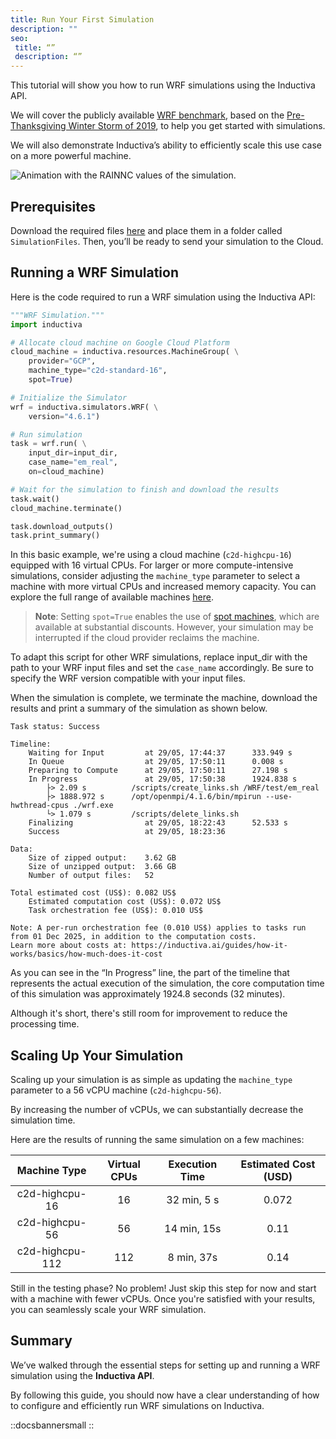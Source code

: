 ```yaml
---
title: Run Your First Simulation
description: ""
seo:
 title: “”
 description: “”
---
```


This tutorial will show you how to run WRF simulations using the Inductiva API.

We will cover the publicly available [WRF benchmark](https://www2.mmm.ucar.edu/wrf/users/benchmark/v44/benchdata_v44.html), based on the [Pre-Thanksgiving Winter Storm of 2019](https://weather.com/storms/winter/news/2019-11-24-snowstorm-rockies-denver-plains-midwest-thanksgiving-week), to help you get started with simulations.

We will also demonstrate Inductiva’s ability to efficiently scale this use case on a more powerful machine.

![Animation with the RAINNC values of the simulation.](wrf/RAINNC_animation.gif)

## Prerequisites
Download the required files [here](https://www2.mmm.ucar.edu/wrf/users/benchmark/v44/v4.4_bench_conus12km.tar.gz)
and place them in a folder called `SimulationFiles`. Then, you’ll be ready to send
your simulation to the Cloud.

## Running a WRF Simulation
Here is the code required to run a WRF simulation using the Inductiva API:

```python
"""WRF Simulation."""
import inductiva

# Allocate cloud machine on Google Cloud Platform
cloud_machine = inductiva.resources.MachineGroup( \
    provider="GCP",
    machine_type="c2d-standard-16",
    spot=True)

# Initialize the Simulator
wrf = inductiva.simulators.WRF( \
    version="4.6.1")

# Run simulation
task = wrf.run( \
	input_dir=input_dir,
	case_name="em_real",
	on=cloud_machine)

# Wait for the simulation to finish and download the results
task.wait()
cloud_machine.terminate()

task.download_outputs()
task.print_summary()
```

In this basic example, we're using a cloud machine (`c2d-highcpu-16`) equipped with 16 virtual CPUs.
For larger or more compute-intensive simulations, consider adjusting the `machine_type` parameter to select
a machine with more virtual CPUs and increased memory capacity. You can explore the full range of available machines [here](https://console.inductiva.ai/machine-groups/instance-types).

> **Note**: Setting `spot=True` enables the use of [spot machines](/how-it-works/machines/spot-machines.md), which are available at substantial discounts.
> However, your simulation may be interrupted if the cloud provider reclaims the machine.

To adapt this script for other WRF simulations, replace input_dir with the path to your WRF input files and set
the `case_name` accordingly. Be sure to specify the WRF version compatible with your input files.

When the simulation is complete, we terminate the machine, download the results and
print a summary of the simulation as shown below.

```
Task status: Success

Timeline:
	Waiting for Input         at 29/05, 17:44:37      333.949 s
	In Queue                  at 29/05, 17:50:11      0.008 s
	Preparing to Compute      at 29/05, 17:50:11      27.198 s
	In Progress               at 29/05, 17:50:38      1924.838 s
		├> 2.09 s          /scripts/create_links.sh /WRF/test/em_real
		├> 1888.972 s      /opt/openmpi/4.1.6/bin/mpirun --use-hwthread-cpus ./wrf.exe
		└> 1.079 s         /scripts/delete_links.sh
	Finalizing                at 29/05, 18:22:43      52.533 s
	Success                   at 29/05, 18:23:36

Data:
	Size of zipped output:    3.62 GB
	Size of unzipped output:  3.66 GB
	Number of output files:   52

Total estimated cost (US$): 0.082 US$
	Estimated computation cost (US$): 0.072 US$
	Task orchestration fee (US$): 0.010 US$

Note: A per-run orchestration fee (0.010 US$) applies to tasks run from 01 Dec 2025, in addition to the computation costs.
Learn more about costs at: https://inductiva.ai/guides/how-it-works/basics/how-much-does-it-cost
```

As you can see in the “In Progress” line, the part of the timeline that
represents the actual execution of the simulation, the core computation time of
this simulation was approximately 1924.8 seconds (32 minutes).

Although it's short, there's still room for improvement to reduce the processing
time.

## Scaling Up Your Simulation
Scaling up your simulation is as simple as updating the `machine_type` parameter to a 56 vCPU machine (`c2d-highcpu-56`).

By increasing the number of vCPUs, we can substantially decrease the simulation time.

Here are the results of running the same simulation on a few machines:

|  Machine Type  | Virtual CPUs |Execution Time| Estimated Cost (USD) |
|:--------------:|:------------:|:------------:|:--------------:|
|  c2d-highcpu-16 |       16      | 32 min, 5 s | 0.072     |
|  c2d-highcpu-56 |       56      | 14 min, 15s| 0.11     |
| c2d-highcpu-112 |      112      | 8 min, 37s  | 0.14   |

Still in the testing phase? No problem! Just skip this step for now and start
with a machine with fewer vCPUs. Once you're satisfied with your results, you
can seamlessly scale your WRF simulation.

## Summary
We’ve walked through the essential steps for setting up and running a WRF simulation using the **Inductiva API**.

By following this guide, you should now have a clear understanding of how to configure and efficiently
run WRF simulations on Inductiva.

::docsbannersmall
::

